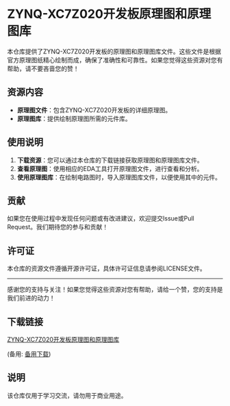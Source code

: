 # ZYNQ-XC7Z020开发板原理图和原理图库

本仓库提供了ZYNQ-XC7Z020开发板的原理图和原理图库文件。这些文件是根据官方原理图纸精心绘制而成，确保了准确性和可靠性。如果您觉得这些资源对您有帮助，请不要吝啬您的赞！

## 资源内容

- **原理图文件**：包含ZYNQ-XC7Z020开发板的详细原理图。
- **原理图库**：提供绘制原理图所需的元件库。

## 使用说明

1. **下载资源**：您可以通过本仓库的下载链接获取原理图和原理图库文件。
2. **查看原理图**：使用相应的EDA工具打开原理图文件，进行查看和分析。
3. **使用原理图库**：在绘制电路图时，导入原理图库文件，以便使用其中的元件。

## 贡献

如果您在使用过程中发现任何问题或有改进建议，欢迎提交Issue或Pull Request。我们期待您的参与和贡献！

## 许可证

本仓库的资源文件遵循开源许可证，具体许可证信息请参阅LICENSE文件。

---

感谢您的支持与关注！如果您觉得这些资源对您有帮助，请给一个赞，您的支持是我们前进的动力！

## 下载链接
[ZYNQ-XC7Z020开发板原理图和原理图库](https://pan.quark.cn/s/123bb2d172ac) 

(备用: [备用下载](https://pan.baidu.com/s/1QfCcdJziYHAXaiJn5YHVXA?pwd=1234))

## 说明

该仓库仅用于学习交流，请勿用于商业用途。
